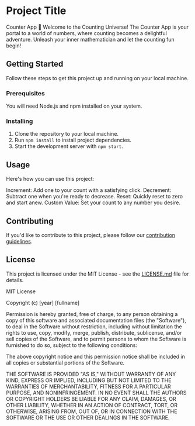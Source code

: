 # Project Title
Counter App 🚀
Welcome to the Counting Universe! The Counter App is your portal to a world of numbers, where counting becomes a delightful adventure. Unleash your inner mathematician and let the counting fun begin!

## Getting Started

Follow these steps to get this project up and running on your local machine.

### Prerequisites

You will need Node.js and npm installed on your system.

### Installing

1. Clone the repository to your local machine.
2. Run `npm install` to install project dependencies.
3. Start the development server with `npm start`.

## Usage

Here's how you can use this project:

Increment: Add one to your count with a satisfying click.
Decrement: Subtract one when you're ready to decrease.
Reset: Quickly reset to zero and start anew.
Custom Value: Set your count to any number you desire.

## Contributing

If you'd like to contribute to this project, please follow our [contribution guidelines](CONTRIBUTING.md).

## License

This project is licensed under the MIT License - see the [LICENSE.md](LICENSE.md) file for details.

MIT License

Copyright (c) [year] [fullname]

Permission is hereby granted, free of charge, to any person obtaining a copy
of this software and associated documentation files (the "Software"), to deal
in the Software without restriction, including without limitation the rights
to use, copy, modify, merge, publish, distribute, sublicense, and/or sell
copies of the Software, and to permit persons to whom the Software is
furnished to do so, subject to the following conditions:

The above copyright notice and this permission notice shall be included in all
copies or substantial portions of the Software.

THE SOFTWARE IS PROVIDED "AS IS," WITHOUT WARRANTY OF ANY KIND, EXPRESS OR
IMPLIED, INCLUDING BUT NOT LIMITED TO THE WARRANTIES OF MERCHANTABILITY, FITNESS
FOR A PARTICULAR PURPOSE, AND NONINFRINGEMENT. IN NO EVENT SHALL THE AUTHORS
OR COPYRIGHT HOLDERS BE LIABLE FOR ANY CLAIM, DAMAGES, OR OTHER LIABILITY,
WHETHER IN AN ACTION OF CONTRACT, TORT, OR OTHERWISE, ARISING FROM, OUT OF, OR
IN CONNECTION WITH THE SOFTWARE OR THE USE OR OTHER DEALINGS IN THE SOFTWARE.
